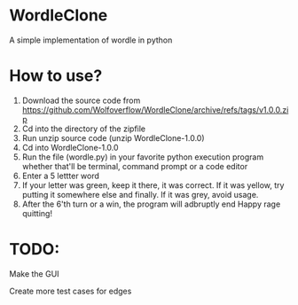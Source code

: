 # WordleClone
A simple implementation of wordle in python

# How to use?
1. Download the source code from https://github.com/Wolfoverflow/WordleClone/archive/refs/tags/v1.0.0.zip
2. Cd into the directory of the zipfile
3. Run unzip source code (unzip WordleClone-1.0.0)
4. Cd into WordleClone-1.0.0
5. Run the file (wordle.py) in your favorite python execution program whether that'll be terminal, command prompt or a code editor
6. Enter a 5 lettter word
7. If your letter was green, keep it there, it was correct. If it was yellow, try putting it somewhere else and finally. If it was grey, avoid usage.
8. After the 6'th turn or a win, the program will adbruptly end
Happy rage quitting!

# TODO:
Make the GUI

Create more test cases for edges
